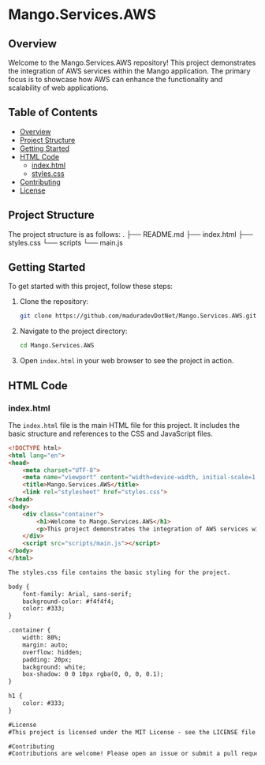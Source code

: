 # Mango.Services.AWS

## Overview

Welcome to the Mango.Services.AWS repository! This project demonstrates the integration of AWS services within the Mango application. The primary focus is to showcase how AWS can enhance the functionality and scalability of web applications.

## Table of Contents

- [Overview](#overview)
- [Project Structure](#project-structure)
- [Getting Started](#getting-started)
- [HTML Code](#html-code)
  - [index.html](#indexhtml)
  - [styles.css](#stylescss)
- [Contributing](#contributing)
- [License](#license)

## Project Structure

The project structure is as follows:
.
├── README.md
├── index.html
├── styles.css
└── scripts
└── main.js


## Getting Started

To get started with this project, follow these steps:

1. Clone the repository:
    ```sh
    git clone https://github.com/maduradevDotNet/Mango.Services.AWS.git
    ```
2. Navigate to the project directory:
    ```sh
    cd Mango.Services.AWS
    ```
3. Open `index.html` in your web browser to see the project in action.

## HTML Code

### index.html

The `index.html` file is the main HTML file for this project. It includes the basic structure and references to the CSS and JavaScript files.

```html
<!DOCTYPE html>
<html lang="en">
<head>
    <meta charset="UTF-8">
    <meta name="viewport" content="width=device-width, initial-scale=1.0">
    <title>Mango.Services.AWS</title>
    <link rel="stylesheet" href="styles.css">
</head>
<body>
    <div class="container">
        <h1>Welcome to Mango.Services.AWS</h1>
        <p>This project demonstrates the integration of AWS services within the Mango application.</p>
    </div>
    <script src="scripts/main.js"></script>
</body>
</html>

The styles.css file contains the basic styling for the project.

body {
    font-family: Arial, sans-serif;
    background-color: #f4f4f4;
    color: #333;
}

.container {
    width: 80%;
    margin: auto;
    overflow: hidden;
    padding: 20px;
    background: white;
    box-shadow: 0 0 10px rgba(0, 0, 0, 0.1);
}

h1 {
    color: #333;
}

#License
#This project is licensed under the MIT License - see the LICENSE file for details.

#Contributing
#Contributions are welcome! Please open an issue or submit a pull request for any changes or additions you would like to make.


